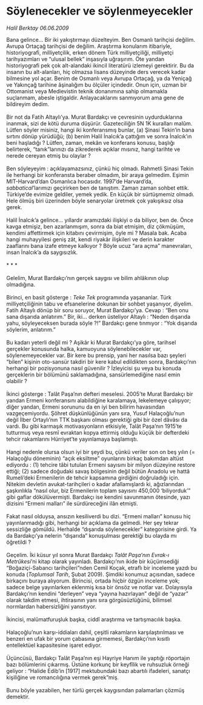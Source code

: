 # Söylenecekler ve söylenmeyecekler

*Halil Berktay 06.06.2009*

<div class="taraf_structure_2col_1zq">
<div class="margen_n">



 <p>Bana gelince... Bir iki yakıştırmayı düzelteyim. Ben Osmanlı tarihçisi değilim. Avrupa Ortaçağ tarihçisi de değilim. Araştırma konularım itibariyle, historiyografi, milliyetçilik, erken dönem Türk milliyetçiliği, milliyetçi tarihyazımları ve “ulusal bellek” inşasıyla uğraşırım. Öte yandan historiyografi pek çok alt-alandaki ikincil literatürü izlemeyi gerektirir. Bu da insanın bu alt-alanları, hiç olmazsa lisans düzeyinde ders verecek kadar bilmesine yol açar. Benim de Osmanlı veya Avrupa Ortaçağ, ya da Yeniçağ ve Yakınçağ tarihine âşinalığım bu ölçüler içindedir. Onun için, uzman bir Ottomanist veya Medievistin teknik donanımına sahip olmamakla suçlanmam, abesle iştigaldir. Anlayacaklarını sanmıyorum ama gene de bildireyim dedim. <br/><br/>Bir not da Fatih Altaylı’ya. Murat Bardakçı ve çevresinin uydurduklarına inanmak, sizi de kötü duruma düşürür. Gazeteciliğin 5N 1K kuralları malûm. Lütfen söyler misiniz, hangi iki konferansmış bunlar, (a) Şinasi Tekin’in bana sırtını dönüp yürüdüğü; (b) benim Halil İnalcık’a çattığım ve sonra İnalcık’ın beni haşladığı ? Lütfen, zaman, mekân ve konferans konusu, başlığı belirterek, “tanık”larınızı da zikrederek açıklar mısınız, hangi tarihte ve nerede cereyan etmiş bu olaylar ? <br/><br/>Ben söyleyeyim : açıklayamazsınız, çünkü hiç olmadı. Rahmetli Şinasi Tekin ile herhangi bir konferansta beraber olmadım, bir araya gelmedim. Eşimin MIT-Harvard’dan Osmanlıca hocasıdır. 1997’de Harvard’da, <i>sabbatical</i>’larımızı geçirirken ben de tanıştım. Zaman zaman sohbet ettik. Türkiye’de evimize geldiler, yemek yedik. En küçük bir sürtüşmemiz olmadı. Hele ölmüş biri üzerinden böyle senaryolar üretmek çok yakışıksız olsa gerek. <br/><br/>Halil İnalcık’a gelince... yıllardır aramızdaki ilişkiyi o da biliyor, ben de. Önce kavga etmişiz, ben azarlanmışım, sonra da biat etmişim, diz çökmüşüm, kendimi affettirmek için kitabını çevirmişim, öyle mi ? Masala bak. Acaba hangi muhayyilesi geniş zât, kendi riyakâr ilişkileri ve derin karakter zaaflarını bana izafe etmeye kalkıyor ? Böyle ucuz “ara açma” manevraları, insan İnalcık’a da saygısızlık. <br/><br/>* * * <br/><br/>Gelelim, Murat Bardakçı’nın gerçek saygısı ve bilim ahlâkının olup olmadığına. <br/><br/>Birinci, en basit gösterge : <i>Teke Tek</i> programında yaşananlar. Türk milliyetçiliğinin tabu ve efsanelerine dokunan bir sohbet yaşanıyor, diyelim. Fatih Altaylı dönüp bir soru soruyor, Murat Bardakçı’ya. Cevap : “Ben onu sana dışarıda anlatırım.” Bir, iki... derken üsteliyor Altaylı : “Neden dışarıda yahu, söyleyeceksen burada söyle ?!” Bardakçı gene tınmıyor : “Yok dışarıda söylerim, anlatırım.” <br/><br/>Bu kadarı yeterli değil mi ? Aşikâr ki Murat Bardakçı’ya göre, tarihsel gerçekler konusunda halka, kamuoyuna söylenebilecekler var, söylenemeyecekler var. Bir kere bu prensip, yani her nasılsa bazı şeyleri “bilen” kişinin oto-sansür takdiri bir kere kabul edildikten sonra, Bardakçı’nın herhangi bir pozisyonuna nasıl güvenilir ? İzleyicisi şu veya bu konuda gerçeklerin bir bölümünü saklamadığına, sansürlemediğine nasıl emin olabilir ? <br/><br/>İkinci gösterge : Talât Paşa’nın defteri meselesi. 2005’te Murat Bardakçı bir yandan Ermeni konferansını alabildiğine karalamaya, lekelemeye çalışıyor; diğer yandan, Ermeni sorununu da en iyi ben bilirim havasından vazgeçemiyordu. Şöhret düşkünlüğünün yanı sıra, Yusuf Halaçoğlu’nun değil İlber Ortaylı’nın TTK başkanı olması gerektiği gibi bir özel dâvâsı da vardı. Bu gibi karmaşık motivasyonların etkisiyle, Talât Paşa’nın 1915’te tutturmuş veya resmî evraktan kopya ettirmiş olduğu küçük bir defterdeki tehcir rakamlarını Hürriyet’te yayınlamaya başlamıştı. <br/><br/>Hangi nedenle olursa olsun iyi bir şeydi bu, çünkü veriler son on beş yılın (= Halaçoğlu döneminin) “açık eksiltme” oyunlarını birkaç bakımdan altüst ediyordu : (1) tehcire tâbi tutulan Ermeni sayısını bir milyon düzeyine restore ettiği; (2) sadece doğudaki savaş bölgesinin değil bütün Anadolu ve hattâ Rumeli’deki Ermenilerin de tehcir kapsamına girdiğini doğruladığı için. Nitekim devletin avukat-tarihçileri o kadar afallamışlardı ki, ağızlarından şaşkınlıkla “nasıl olur, biz Ermenilerin toplam sayısını 450,000 ‘biliyorduk’” gibi gaflar dökülüvermişti. Bardakçı ise kendini savunmanın ötesinde, yazı dizisini “Ermeni malları” ile sürdüreceğini ilân etmişti. <br/><br/>Fakat nasıl olduysa, ansızın kesiliverdi bu dizi. “Ermeni malları” konusu hiç yayınlanmadığı gibi, herhangi bir açıklama da gelmedi. Her şey tekrar sessizliğe gömüldü. Herhalde “dışarıda söylenecekler” kategorisine girdi. Ya da Bardakçı’ya nelerin “dışarıda” konuşulması gerektiği bu olayda mı öğretildi ? <br/><br/>Geçelim. İki küsur yıl sonra Murat Bardakçı <i>Talât Paşa’nın Evrak-ı Metrûkesi</i>’ni kitap olarak yayınladı. Bardakçı’nın ikide bir küçümsediği “Boğaziçi-Sabancı tarihçileri”nden Cemil Koçak, etraflı bir inceleme yazdı bu konuda (<i>Toplumsal Tarih</i>, Şubat 2009). Şimdiki konumuz açısından, sadece birkaçını buraya alıyorum. Birincisi, ortada hiçbir özgün inceleme yok; sadece belge yayınlarken eklenmiş kısa bir önsöz ve notlar var. Dolayısıyla Bardakçı’nın kendini “derleyen” veya “yayına hazırlayan” değil de “yazar” olarak takdim etmesi, ihtirasının yanı sıra görgüsüzlüğünü, bilimsel normlardan habersizliğini yansıtıyor. <br/><br/>İkincisi, malûmatfuruşluk başka, ciddî araştırma ve tartışmacılık başka. <br/><br/>Halaçoğlu’nun karşı-iddiaları dahil, çeşitli rakamların karşılaştırılması ve benzeri en ufak bir yorum çabasına girmemesi, Bardakçı’nın kısıtlı entellektüel kapasitesine işaret ediyor. <br/><br/>Üçüncüsü, Bardakçı Talât Paşa’nın eşi Hayriye Hanım ile yaptığı röportajın bazı bölümlerini çıkarmış. Üstüne korkunç bir keyfîlik ve ruhsuzluk örneği geliyor : “Halide Edib’in [1917] mektubundaki bazı abartılı ifadeleri, sanatçı kişiliğine ve romancılığına vermek gerek”miş. <br/><br/>Bunu böyle yazabilen, her türlü gerçek kaygısından palamarları çözmüş demektir.</p>
<br/>
<br/>
<br/>



<br/>


<div id="taraf_not">
</div>

</div>


</div>
